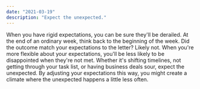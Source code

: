 ```yaml
---
date: "2021-03-19"
description: "Expect the unexpected."
---
```


When you have rigid expectations, you can be sure they'll be derailed. At the end of an ordinary week, think back to the beginning of the week. Did the outcome match your expectations to the letter? Likely not. When you're more flexible about your expectations, you'll be less likely to be disappointed when they're not met. Whether it's shifting timelines, not getting through your task list, or having business deals sour, expect the unexpected. By adjusting your expectations this way, you might create a climate where the unexpected happens a little less often.